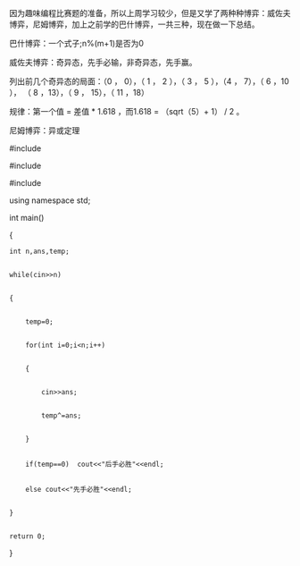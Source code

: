 因为趣味编程比赛题的准备，所以上周学习较少，但是又学了两种种博弈：威佐夫博弈，尼姆博弈，加上之前学的巴什博弈，一共三种，现在做一下总结。

巴什博弈：一个式子;n%(m+1)是否为0

威佐夫博弈：奇异态，先手必输，非奇异态，先手赢。

列出前几个奇异态的局面：（0 ， 0），（ 1  ， 2  ），（ 3 ， 5 ），（4  ， 7），（ 6 ，10  ）， （ 8 ，13），（ 9 ， 15），（ 11 ，18）

规律：第一个值 = 差值 * 1.618 ，而1.618 = （sqrt（5）+ 1） /  2 。

尼姆博弈：异或定理

#include <cstdio>


#include <cmath>  


#include <iostream>  


using namespace std;  


int main()  


{  


    int n,ans,temp;  
    
    
    while(cin>>n)  
    
    
    {  
    
    
        temp=0;  
        
        
        for(int i=0;i<n;i++)  
        
        
        {  
        
        
            cin>>ans;  
            
            
            temp^=ans;  
            
            
        }  
        
        
        if(temp==0)  cout<<"后手必胜"<<endl;  
        
        
        else cout<<"先手必胜"<<endl;  
        
        
    }  
    
    
    return 0;  
    
    
}  



